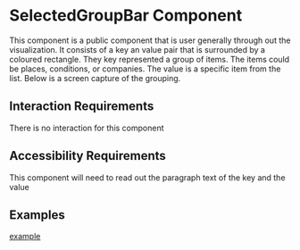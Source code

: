 # SelectedGroupBar Component

This component is a public component that is user generally through out the 
visualization. It consists of a key an value pair that is surrounded by a coloured
rectangle. They key represented a group of items. The items could be places, 
conditions, or companies. The value is a specific item from the list. Below is a
screen capture of the grouping.

## Interaction Requirements

There is no interaction for this component

## Accessibility Requirements

This component will need to read out the paragraph text of the key and the value 

## Examples

[example](../../../.storybook/assets/images/SeclectedgroupBar.PNG)
